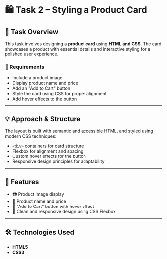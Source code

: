 # 🛍️ Task 2 – Styling a Product Card

## 📌 Task Overview

This task involves designing a **product card** using **HTML and CSS**. The card showcases a product with essential details and interactive styling for a polished user experience.

### 🔧 Requirements

- Include a product image
- Display product name and price
- Add an "Add to Cart" button
- Style the card using CSS for proper alignment
- Add hover effects to the button

---

## 💡 Approach & Structure

The layout is built with semantic and accessible HTML, and styled using modern CSS techniques:

- `<div>` containers for card structure
- Flexbox for alignment and spacing
- Custom hover effects for the button
- Responsive design principles for adaptability

---

## 🎯 Features

- 📷 Product image display
- 📝 Product name and price
- 🛒 "Add to Cart" button with hover effect
- 🎨 Clean and responsive design using CSS Flexbox

---

## 🛠️ Technologies Used

- **HTML5**
- **CSS3**

